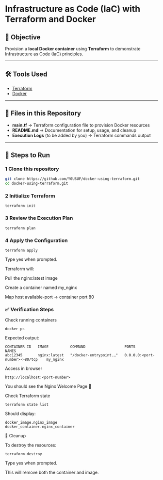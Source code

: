 # Infrastructure as Code (IaC) with Terraform and Docker

## 🎯 Objective
Provision a **local Docker container** using **Terraform** to demonstrate Infrastructure as Code (IaC) principles.

---

## 🛠️ Tools Used
- [Terraform](https://www.terraform.io/)  
- [Docker](https://www.docker.com/)  

---

## 📂 Files in this Repository
- **main.tf** → Terraform configuration file to provision Docker resources  
- **README.md** → Documentation for setup, usage, and cleanup  
- **Execution Logs** (to be added by you) → Terraform commands output  

---

## 🚀 Steps to Run

### 1 Clone this repository
```bash
git clone https://github.com/Y0USUF/docker-using-terraform.git
cd docker-using-terraform.git
```
### 2️ Initialize Terraform
```
terraform init
```
### 3️ Review the Execution Plan
```
terraform plan
```

### 4️ Apply the Configuration
```
terraform apply
```

Type yes when prompted.

Terraform will:

Pull the nginx:latest image

Create a container named my_nginx

Map host available-port → container port 80

### ✅ Verification Steps

Check running containers
```
docker ps
```

Expected output:
```
CONTAINER ID   IMAGE          COMMAND                  PORTS                   NAMES
abc12345       nginx:latest   "/docker-entrypoint.…"   0.0.0.0:<port-number>->80/tcp    my_nginx
```

Access in browser
```
http://localhost:<port-number>
```

You should see the Nginx Welcome Page 🎉

Check Terraform state
```
terraform state list
```

Should display:
```
docker_image.nginx_image
docker_container.nginx_container
```

🧹 Cleanup

To destroy the resources:
```
terraform destroy
```

Type yes when prompted.

This will remove both the container and image.
